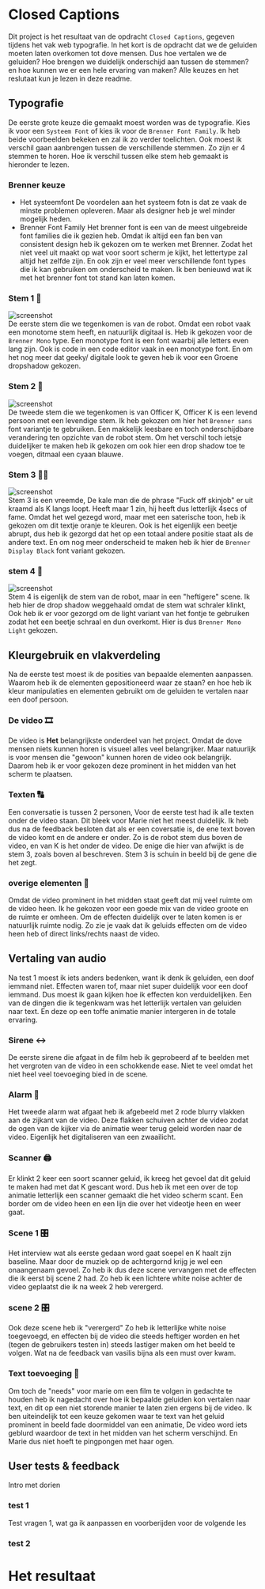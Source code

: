 # Closed Captions
Dit project is het resultaat van de opdracht `Closed Captions`, gegeven tijdens het vak web typografie. In het kort is de opdracht dat we de geluiden moeten laten overkomen tot dove mensen. Dus hoe vertalen we de geluiden? Hoe brengen we duidelijk onderschijd aan tussen de stemmen? en hoe kunnen we er een hele ervaring van maken? Alle keuzes en het reslutaat kun je lezen in deze readme.

## Typografie
De eerste grote keuze die gemaakt moest worden was de typografie. Kies ik voor een `Systeem Font` of kies ik voor de `Brenner Font Family`. Ik heb beide voorbeelden bekeken en zal ik zo verder toelichten. Ook moest ik verschil gaan aanbrengen tussen de verschillende stemmen. Zo zijn er 4 stemmen te horen. Hoe ik verschil tussen elke stem heb gemaakt is hieronder te lezen.

### Brenner keuze
- Het systeemfont
De voordelen aan het systeem fotn is dat ze vaak de minste problemen opleveren. Maar als designer heb je wel minder mogelijk heden. 
- Brenner Font Family
Het brenner font is een van de meest uitgebreide font families die ik gezien heb. Omdat ik altijd een fan ben van consistent design heb ik gekozen om te werken met Brenner. Zodat het niet veel uit maakt op wat voor soort scherm je kijkt, het lettertype zal altijd het zelfde zijn. En ook zijn er veel meer verschillende font types die ik kan gebruiken om onderscheid te maken. Ik ben benieuwd wat ik met het brenner font tot stand kan laten komen.

### Stem 1 :robot:
![screenshot](gangang)  
De eerste stem die we tegenkomen is van de robot. Omdat een robot vaak een monotome stem heeft, en natuurlijk digitaal is. Heb ik gekozen voor de `Brenner Mono` type. Een monotype font is een font waarbij alle letters even lang zijn. Ook is code in een code editor vaak in een monotype font. En om het nog meer dat geeky/ digitale look te geven heb ik voor een Groene dropshadow gekozen. 

### Stem 2 :man:
![screenshot](gangang)  
De tweede stem die we tegenkomen is van Officer K, Officer K is een levend persoon met een levendige stem. Ik heb gekozen om hier het `Brenner sans` font variantje te gebruiken. Een makkelijk leesbare en toch onderschijdbare verandering ten opzichte van de robot stem. Om het verschil toch ietsje duidelijker te maken heb ik gekozen om ook hier een drop shadow toe te voegen, ditmaal een cyaan blauwe.

### Stem 3 :bald_man:
![screenshot](gangang)  
Stem 3 is een vreemde, De kale man die de phrase "Fuck off skinjob" er uit kraamd als K langs loopt. Heeft maar 1 zin, hij heeft dus letterlijk 4secs of fame. Omdat het wel gezegd word, maar met een saterische toon, heb ik gekozen om dit textje oranje te kleuren. Ook is het eigenlijk een beetje abrupt, dus heb ik gezorgd dat het op een totaal andere positie staat als de andere text. En om nog meer onderscheid te maken heb ik hier de `Brenner Display Black` font variant gekozen.

### stem 4 :robot:
![screenshot](gangang)  
Stem 4 is eigenlijk de stem van de robot, maar in een "heftigere" scene. Ik heb hier de drop shadow weggehaald omdat de stem wat schraler klinkt, Ook heb ik er voor gezorgd om de light variant van het fontje te gebruiken zodat het een beetje schraal en dun overkomt. Hier is dus `Brenner Mono Light` gekozen.

## Kleurgebruik en vlakverdeling
Na de eerste test moest ik de posities van bepaalde elementen aanpassen. Waarom heb ik de elementen gepositioneerd waar ze staan? en hoe heb ik kleur manipulaties en elementen gebruikt om de geluiden te vertalen naar een doof persoon.

### De video :film_strip:
De video is **Het** belangrijkste onderdeel van het project. Omdat de dove mensen niets kunnen horen is visueel alles veel belangrijker. Maar natuurlijk is voor mensen die "gewoon" kunnen horen de video ook belangrijk. Daarom heb ik er voor gekozen deze prominent in het midden van het scherm te plaatsen. 

### Texten :capital_abcd:
Een conversatie is tussen 2 personen, Voor de eerste test had ik alle texten onder de video staan. Dit bleek voor Marie niet het meest duidelijk. Ik heb dus na de feedback besloten dat als er een coversatie is, de ene text boven de video komt en de andere er onder. Zo is de robot stem dus boven de video, en van K is het onder de video. De enige die hier van afwijkt is de stem 3, zoals boven al beschreven. Stem 3 is schuin in beeld bij de gene die het zegt.

### overige elementen :large_orange_diamond:
Omdat de video prominent in het midden staat geeft dat mij veel ruimte om de video heen. Ik he gekozen voor een goede mix van de video groote en de ruimte er omheen. Om de effecten duidelijk over te laten komen is er natuurlijk ruimte nodig. Zo zie je vaak dat ik geluids effecten om de video heen heb of direct links/rechts naast de video.

## Vertaling van audio
Na test 1 moest ik iets anders bedenken, want ik denk ik geluiden, een doof iemmand niet. Effecten waren tof, maar niet super duidelijk voor een doof iemmand. Dus moest ik gaan kijken hoe ik effecten kon verduidelijken. Een van de dingen die ik tegenkwam was het letterlijk vertalen van geluiden naar text. En deze op een toffe animatie manier intergeren in de totale ervaring.

### Sirene :left_right_arrow:
De eerste sirene die afgaat in de film heb ik geprobeerd af te beelden met het vergroten van de video in een schokkende ease. Niet te veel omdat het niet heel veel toevoeging bied in de scene.

### Alarm :rotating_light:
Het tweede alarm wat afgaat heb ik afgebeeld met 2 rode blurry vlakken aan de zijkant van de video. Deze flakken schuiven achter de video zodat de ogen van de kijker via de animatie weer terug geleid worden naar de video. Eigenlijk het digitaliseren van een zwaailicht.

### Scanner :printer:
Er klinkt 2 keer een soort scanner geluid, ik kreeg het gevoel dat dit geluid te maken had met dat K gescant word. Dus heb ik met een over de top animatie letterlijk een scanner gemaakt die het video scherm scant. Een border om de video heen en een lijn die over het videotje heen en weer gaat.

### Scene 1 :control_knobs:
Het interview wat als eerste gedaan word gaat soepel en K haalt zijn baseline. Maar door de muziek op de achtergornd krijg je wel een onaangenaam gevoel. Zo heb ik dus deze scene vervangen met de effecten die ik eerst bij scene 2 had. Zo heb ik een lichtere white noise achter de video geplaatst die ik na week 2 heb verergerd.

### scene 2 :control_knobs:
Ook deze scene heb ik "verergerd" Zo heb ik letterlijke white noise toegevoegd, en effecten bij de video die steeds heftiger worden en het (tegen de gebruikers testen in) steeds lastiger maken om het beeld te volgen. Wat na de feedback van vasilis bijna als een must over kwam.

### Text toevoeging :fax:
Om toch de "needs" voor marie om een film te volgen in gedachte te houden heb ik nagedacht over hoe ik bepaalde geluiden kon vertalen naar text, en dit op een niet storende manier te laten zien ergens bij de video. Ik ben uiteindelijk tot een keuze gekomen waar te text van het geluid prominent in beeld fade doormiddel van een animatie, De video word iets geblurd waardoor de text in het midden van het scherm verschijnd. En Marie dus niet hoeft te pingpongen met haar ogen.

## User tests & feedback
Intro met dorien

### test 1
Test vragen 1, wat ga ik aanpassen en voorberijden voor de volgende les

### test 2


# Het resultaat
 
